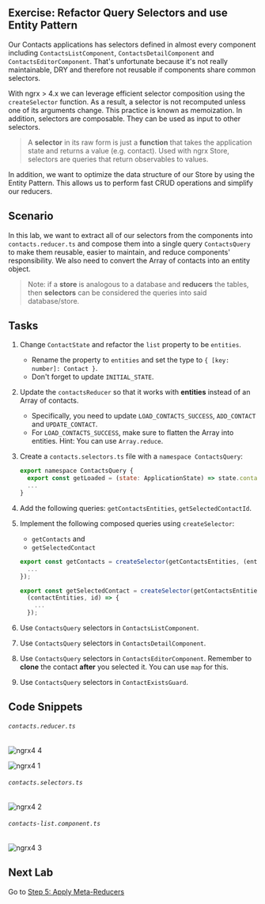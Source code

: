 ## Exercise: Refactor Query Selectors and use Entity Pattern

Our Contacts applications has selectors defined in almost every component including `ContactsListComponent`, `ContactsDetailComponent` and `ContactsEditorComponent`. That's unfortunate because it's not really maintainable, DRY and therefore not reusable if components share common selectors.

With ngrx > 4.x we can leverage efficient selector composition using the `createSelector` function. As a result, a selector is not recomputed unless one of its arguments change. This practice is known as memoization. In addition, selectors are composable. They can be used as input to other selectors.

> A **selector** in its raw form is just a **function** that takes the application state and returns a value (e.g. contact). Used with ngrx Store, selectors are queries that return observables to values.

In addition, we want to optimize the data structure of our Store by using the Entity Pattern. This allows us to perform fast CRUD operations and simplify our reducers.

## Scenario

In this lab, we want to extract all of our selectors from the components into `contacts.reducer.ts` and compose them into a single query `ContactsQuery` to make them reusable, easier to maintain, and reduce components' responsibility. We also need to convert the Array of contacts into an entity object.

> Note: if a **store** is analogous to a database and **reducers** the tables, then **selectors** can be considered the queries into said database/store.

## Tasks

1. Change `ContactState` and refactor the `list` property to be `entities`.

    * Rename the property to `entities` and set the type to `{ [key: number]: Contact }`.
    * Don't forget to update `INITIAL_STATE`.

2. Update the `contactsReducer` so that it works with **entities** instead of an Array of contacts.

    * Specifically, you need to update `LOAD_CONTACTS_SUCCESS`, `ADD_CONTACT` and `UPDATE_CONTACT`.
    * For `LOAD_CONTACTS_SUCCESS`, make sure to flatten the Array into entities. Hint: You can use `Array.reduce`.

3. Create a `contacts.selectors.ts` file with a `namespace ContactsQuery`:

    ```js
    export namespace ContactsQuery {
      export const getLoaded = (state: ApplicationState) => state.contacts.loaded;
      ...
    }
    ```

2. Add the following queries: `getContactsEntities`, `getSelectedContactId`.

3. Implement the following composed queries using `createSelector`:

    * `getContacts` and
    * `getSelectedContact`

    ```js
    export const getContacts = createSelector(getContactsEntities, (entities) => {
      ...
    });

    export const getSelectedContact = createSelector(getContactsEntities, getSelectedContactId,
      (contactEntities, id) => {
        ...
      });
    ```

3. Use `ContactsQuery` selectors in `ContactsListComponent`.

4. Use `ContactsQuery` selectors in `ContactsDetailComponent`.

5. Use `ContactsQuery` selectors in `ContactsEditorComponent`. Remember to **clone** the contact **after** you selected it. You can use `map` for this.

6. Use `ContactsQuery` selectors in `ContactExistsGuard`.

## Code Snippets


###### `contacts.reducer.ts`

![ngrx4 4](https://user-images.githubusercontent.com/210413/47106765-fbc08300-d2a3-11e8-84f4-043bd5695c9e.jpg)

![ngrx4 1](https://user-images.githubusercontent.com/210413/47105965-ec403a80-d2a1-11e8-9b33-331975e9aaa1.jpg)

###### `contacts.selectors.ts`

![ngrx4 2](https://user-images.githubusercontent.com/210413/47105963-ec403a80-d2a1-11e8-862f-741b02571d96.jpg)

###### `contacts-list.component.ts`

![ngrx4 3](https://user-images.githubusercontent.com/210413/47105962-eba7a400-d2a1-11e8-8f9f-6050ac1bd373.jpg)



## Next Lab

Go to [Step 5: Apply Meta-Reducers](step-5-apply-middleware.md)
